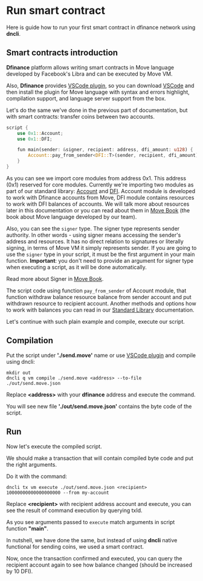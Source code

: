 # Run smart contract

Here is guide how to run your first smart contract in dfinance network using **dncli**.

## Smart contracts introduction

**Dfinance** platform allows writing smart contracts in Move language developed by Facebook's Libra and can be executed by Move VM.

Also, **Dfinance** provides [VSCode plugin](https://marketplace.visualstudio.com/items?itemName=damirka.move-ide), so you can download [VSCode](https://code.visualstudio.com/) and then install the plugin for Move language with syntax and errors highlight, compilation support, and language server support from the box.

Let's do the same we've done in the previous part of documentation, but with smart contracts: transfer coins between two accounts.

```rust
script {
    use 0x1::Account;
    use 0x1::DFI;

    fun main(sender: &signer, recipient: address, dfi_amount: u128) {
        Account::pay_from_sender<DFI::T>(sender, recipient, dfi_amount);
    }
}
```

As you can see we import core modules from address 0x1. This address \(0x1\) reserved for core modules. Currently we're importing two modules as part of our standard library: [Account](https://github.com/dfinance/dvm/blob/master/stdlib/modules/account.move) and [DFI](https://github.com/dfinance/dvm/blob/master/stdlib/modules/dfi.move). Account module is developed to work with Dfinance accounts from Move, DFI module contains resources to work with DFI balances of accounts. We will talk more about resources later in this documentation or you can read about them in [Move Book](https://move-book.com) \(the book about Move language developed by our team\).

Also, you can see the `signer` type. The signer type represents sender authority. In other words - using signer means accessing the sender's address and resources. It has no direct relation to signatures or literally signing, in terms of Move VM it simply represents sender. If you are going to use the `signer` type in your script, it must be the first argument in your main function. **Important**: you don't need to provide an argument for signer type when executing a script, as it will be done automatically.

Read more about Signer in [Move Book](https://move-book.com/resources/signer-type.html).

The script code using function `pay_from_sender` of Account module, that function withdraw balance resource balance from sender account and put withdrawn resource to recipient account. Another methods and options how to work with balances you can read in our [Standard Library](../move_vm/standard_lib.md) documentation.

Let's continue with such plain example and compile, execute our script.

## Compilation

Put the script under **'./send.move'** name or use [VSCode plugin](https://marketplace.visualstudio.com/items?itemName=damirka.move-ide) and compile using dncli:

```text
mkdir out
dncli q vm compile ./send.move <address> --to-file ./out/send.move.json
```

Replace **&lt;address&gt;** with your **dfinance** address and execute the command.

You will see new file **'./out/send.move.json'** contains the byte code of the script.

## Run

Now let's execute the compiled script.

We should make a transaction that will contain compiled byte code and put the right arguments.

Do it with the command:

```text
dncli tx vm execute ./out/send.move.json <recipient> 10000000000000000000 --from my-account
```

Replace **&lt;recipient&gt;** with recipient address account and execute, you can see the result of command execution by querying txId.

As you see arguments passed to `execute` match arguments in script function **"main"**.

In nutshell, we have done the same, but instead of using **dncli** native functional for sending coins, we used a smart contract.

Now, once the transaction confirmed and executed, you can query the recipient account again to see how balance changed \(should be increased by 10 DFI\).
